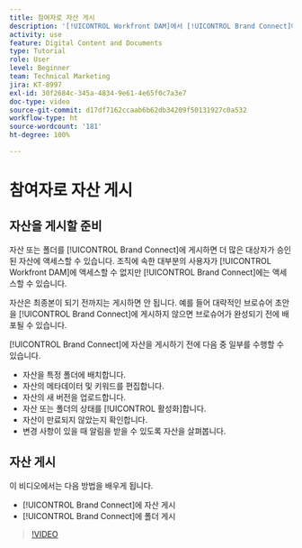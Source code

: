```yaml
---
title: 참여자로 자산 게시
description: '[!UICONTROL Workfront DAM]에서 [!UICONTROL Brand Connect]에 자산 및 폴더를 게시하는 방법을 알아봅니다.'
activity: use
feature: Digital Content and Documents
type: Tutorial
role: User
level: Beginner
team: Technical Marketing
jira: KT-8997
exl-id: 30f2684c-345a-4834-9e61-4e65f0c7a3e7
doc-type: video
source-git-commit: d17df7162ccaab6b62db34209f50131927c0a532
workflow-type: ht
source-wordcount: '181'
ht-degree: 100%

---
```


# 참여자로 자산 게시

## 자산을 게시할 준비

자산 또는 폴더를 [!UICONTROL Brand Connect]에 게시하면 더 많은 대상자가 승인된 자산에 액세스할 수 있습니다. 조직에 속한 대부분의 사용자가 [!UICONTROL Workfront DAM]에 액세스할 수 없지만 [!UICONTROL Brand Connect]에는 액세스할 수 있습니다.

자산은 최종본이 되기 전까지는 게시하면 안 됩니다. 예를 들어 대략적인 브로슈어 초안을 [!UICONTROL Brand Connect]에 게시하지 않으면 브로슈어가 완성되기 전에 배포될 수 있습니다.

[!UICONTROL Brand Connect]에 자산을 게시하기 전에 다음 중 일부를 수행할 수 있습니다.

* 자산을 특정 폴더에 배치합니다.
* 자산의 메타데이터 및 키워드를 편집합니다.
* 자산의 새 버전을 업로드합니다.
* 자산 또는 폴더의 상태를 [!UICONTROL 활성화]합니다.
* 자산이 만료되지 않았는지 확인합니다.
* 변경 사항이 있을 때 알림을 받을 수 있도록 자산을 살펴봅니다.

## 자산 게시

이 비디오에서는 다음 방법을 배우게 됩니다.

* [!UICONTROL Brand Connect]에 자산 게시
* [!UICONTROL Brand Connect]에 폴더 게시

>[!VIDEO](https://video.tv.adobe.com/v/3414416/?quality=12&learn=on&enablevpops&captions=kor)
